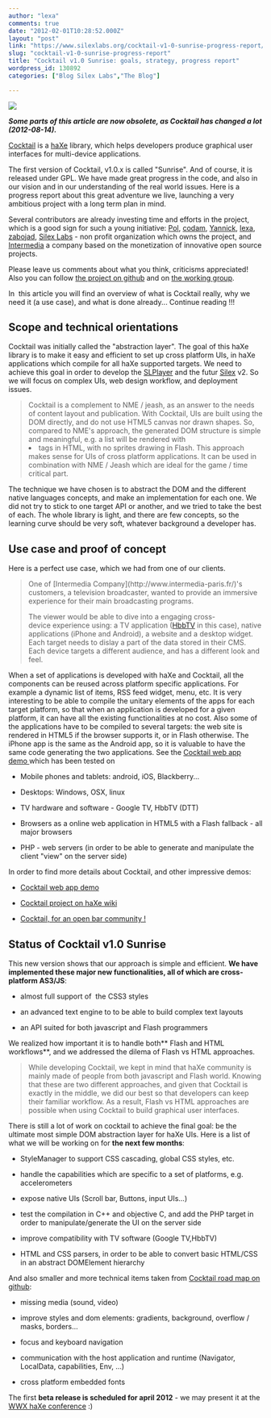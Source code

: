 ```yaml
---
author: "lexa"
comments: true
date: "2012-02-01T10:28:52.000Z"
layout: "post"
link: "https://www.silexlabs.org/cocktail-v1-0-sunrise-progress-report/"
slug: "cocktail-v1-0-sunrise-progress-report"
title: "Cocktail v1.0 Sunrise: goals, strategy, progress report"
wordpress_id: 130892
categories: ["Blog Silex Labs","The Blog"]

---
```

[![](https://www.silexlabs.org/wp-content/uploads/2012/02/App_5121-300x300.png)](https://www.silexlabs.org/130892/the-blog/cocktail-v1-0-sunrise-progress-report/attachment/app_512/)

_**Some parts of this article are now obsolete, as Cocktail has changed a lot (2012-08-14).**_

[Cocktail](http://haxe.org/com/libs/cocktail) is a [haXe](http://haxe.org/) library, which helps developers produce graphical user interfaces for multi-device applications.

The first version of Cocktail, v1.0.x is called "Sunrise". And of course, it is released under GPL. We have made great progress in the code, and also in our vision and in our understanding of the real world issues. Here is a progress report about this great adventure we live, launching a very ambitious project with a long term plan in mind.

Several contributors are already investing time and efforts in the project, which is a good sign for such a young initiative: [Pol](http://www.superwup.com/), [codam](http://fr.linkedin.com/in/raphaelharmel), [Yannick](http://yannickdominguez.fr/), [lexa](http://the.webapp.cat/), [zabojad](http://www.tofee.fr/), [Silex Labs](https://www.silexlabs.org/silexlabs/) - non profit organization which owns the project, and [Intermedia](http://www.intermedia-paris.fr/) a company based on the monetization of innovative open source projects.

Please leave us comments about what you think, criticisms appreciated! Also you can follow [the project on github](https://github.com/silexlabs/Cocktail) and on [the working group](https://www.silexlabs.org/groups/labs/cocktail/).

In  this article you will find an overview of what is Cocktail really, why we need it (a use case), and what is done already... Continue reading !!!

<!-- more -->


## Scope and technical orientations


Cocktail was initially called the "abstraction layer". The goal of this haXe library is to make it easy and efficient to set up cross platform UIs, in haXe applications which compile for all haXe supported targets. We need to achieve this goal in order to develop the [SLPlayer](https://www.silexlabs.org/groups/labs/slplayer/) and the futur [Silex](http://projects.silexlabs.org/?/silex) v2. So we will focus on complex UIs, web design workflow, and deployment issues.


<blockquote>Cocktail is a complement to NME / jeash, as an answer to the needs of content layout and publication. With Cocktail, UIs are built using the DOM directly, and do not use HTML5 canvas nor drawn shapes. So, compared to NME's approach, the generated DOM structure is simple and meaningful, e.g. a list will be rendered with <li> tags in HTML, with no sprites drawing in Flash. This approach makes sense for UIs of cross platform applications. It can be used in combination with NME / Jeash which are ideal for the game / time critical part.</blockquote>


The technique we have chosen is to abstract the DOM and the different native languages concepts, and make an implementation for each one. We did not try to stick to one target API or another, and we tried to take the best of each. The whole library is light, and there are few concepts, so the learning curve should be very soft, whatever background a developer has.


## Use case and proof of concept


Here is a perfect use case, which we had from one of our clients.


<blockquote>One of [Intermedia Company](http://www.intermedia-paris.fr/)'s customers, a television broadcaster, wanted to provide an immersive experience for their main broadcasting programs.

The viewer would be able to dive into a engaging cross-device experience using: a TV application ([HbbTV](http://www.hbbtv.org/) in this case), native applications (iPhone and Android), a website and a desktop widget. Each target needs to dislay a part of the data stored in their CMS. Each device targets a different audience, and has a different look and feel.</blockquote>


When a set of applications is developed with haXe and Cocktail, all the components can be reused across platform specific applications. For example a dynamic list of items, RSS feed widget, menu, etc. It is very interesting to be able to compile the unitary elements of the apps for each target platform, so that when an application is developed for a given platform, it can have all the existing functionalities at no cost. Also some of the applications have to be compiled to several targets: the web site is rendered in HTML5 if the browser supports it, or in Flash otherwise. The iPhone app is the same as the Android app, so it is valuable to have the same code generating the two applications. See the [Cocktail web app demo ](http://haxe.org/com/libs/cocktail/cocktail_web_app_demo)which has been tested on




  * Mobile phones and tablets: android, iOS, Blackberry...


  * Desktops: Windows, OSX, linux


  * TV hardware and software - Google TV, HbbTV (DTT)


  * Browsers as a online web application in HTML5 with a Flash fallback - all major browsers


  * PHP - web servers (in order to be able to generate and manipulate the client "view" on the server side)


In order to find more details about Cocktail, and other impressive demos:


  * [Cocktail web app demo](http://haxe.org/com/libs/cocktail/cocktail_web_app_demo)


  * [Cocktail project on haXe wiki](http://haxe.org/com/libs/cocktail)


  * [Cocktail, for an open bar community !](https://www.silexlabs.org/129346/the-blog/cocktail-for-an-open-bar-community/)




## Status of Cocktail v1.0 Sunrise


This new version shows that our approach is simple and efficient. **We have implemented these major new functionalities, all of which are cross-platform AS3/JS**:




  * almost full support of  the CSS3 styles


  * an advanced text engine to to be able to build complex text layouts


  * an API suited for both javascript and Flash programmers




We realized how important it is to handle both** Flash and HTML workflows**, and we addressed the dilema of Flash vs HTML approaches.




<blockquote>While developing Cocktail, we kept in mind that haXe community is mainly made of people from both javascript and Flash world. Knowing that these are two different approaches, and given that Cocktail is exactly in the middle, we did our best so that developers can keep their familiar workflow. As a result, Flash vs HTML approaches are possible when using Cocktail to build graphical user interfaces.</blockquote>


There is still a lot of work on cocktail to achieve the final goal: be the ultimate most simple DOM abstraction layer for haXe UIs. Here is a list of what we will be working on for **the next few months**:




  * StyleManager to support CSS cascading, global CSS styles, etc.


  * handle the capabilities which are specific to a set of platforms, e.g. accelerometers


  * expose native UIs (Scroll bar, Buttons, input UIs...)


  * test the compilation in C++ and objective C, and add the PHP target in order to manipulate/generate the UI on the server side


  * improve compatibility with TV software (Google TV,HbbTV)


  * HTML and CSS parsers, in order to be able to convert basic HTML/CSS in an abstract DOMElement hierarchy




And also smaller and more technical items taken from [Cocktail road map on github](https://github.com/silexlabs/Cocktail/wiki/Road-map):






  * missing media (sound, video)


  * improve styles and dom elements: gradients, background, overflow / masks, borders...


  * focus and keyboard navigation


  * communication with the host application and runtime (Navigator, LocalData, capabilities, Env, ...)


  * cross platform embedded fonts




The first **beta release is scheduled for april 2012** - we may present it at the [WWX haXe conference](http://wwx.haxe.org/) :)




##

